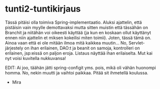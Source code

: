 ﻿# tunti2-tuntikirjaus

Tässä pitäisi olla toimiva Spring-implementaatio. Aluksi ajattelin, että pistäisin vain myylle demottavaksi mutta sitten muistin että tässähän on Branchit ja niitähän voi oikeesti käyttää (ja kun en koskaan ollut käyttänyt ennen niin ajattelin et miksen kokeilisi miten toimii). Joten, tässä tämä on. Ainoa vaan että ei ole mitään ilmoa mitä kaikkea muutin... No, Servlet-järjestely on ihan erilainen, DAO:t ja beanit on samoja, kontrolleri on erilainen, jsp:eissä on paljon eroja. Listaus näyttää ihan erilaiselta. Mut kai nyt voisi kuvitella nukkuvansa!

EDIT: Ai joo, täähän jätti spring-configit yms. pois, mikä oli vähän huonompi homma. No, nekin muutti ja vaihtoi paikkaa. Pitää sit ihmetellä koulussa.

- Mira

